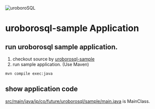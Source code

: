 <img src="https://future-architect.github.io/uroborosql-doc/images/logo.png" style="max-width: 600px;" alt="uroboroSQL" />

# uroborosql-sample Application

## run uroborosql sample application.

1. checkout source by [uroborosql-sample](https://github.com/future-architect/uroborosql-sample.git)
1. run sample application. (Use Maven)

`mvn compile exec:java`

## show application code
[src/main/java/jp/co/future/uroborosql/sample/main.java](https://github.com/future-architect/uroborosql-sample/blob/master/src/main/java/jp/co/future/uroborosql/sample/Main.java) is MainClass.
